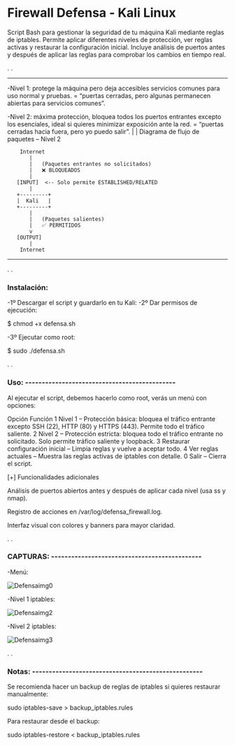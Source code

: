 # Firewall Defensa - Kali Linux

Script Bash para gestionar la seguridad de tu máquina Kali mediante reglas de iptables. Permite aplicar diferentes niveles de protección, ver reglas activas y restaurar la configuración inicial. Incluye análisis de puertos antes y después de aplicar las reglas para comprobar los cambios en tiempo real.

.
.

-----------------------------------------------

-Nivel 1: protege la máquina pero deja accesibles servicios comunes para uso normal y pruebas.
= “puertas cerradas, pero algunas permanecen abiertas para servicios comunes”.


-Nivel 2: máxima protección, bloquea todos los puertos entrantes excepto los esenciales, ideal si quieres minimizar exposición ante la red.
= “puertas cerradas hacia fuera, pero yo puedo salir”.
|
|
Diagrama de flujo de paquetes – Nivel 2

        Internet
           |
           |   (Paquetes entrantes no solicitados)
           |   ❌ BLOQUEADOS
           |
       [INPUT]  <-- Solo permite ESTABLISHED/RELATED
           |
       +---------+
       |  Kali   |
       +---------+
           |
           |   (Paquetes salientes)
           |   ✅ PERMITIDOS
           v
       [OUTPUT]
           |
        Internet


------------------------------------------------------

.
.

### Instalación:

-1º Descargar el script y guardarlo en tu Kali:
-2º Dar permisos de ejecución:

$ chmod +x defensa.sh



-3º Ejecutar como root:

$ sudo ./defensa.sh

.
.

### Uso: ---------------------------------------------

Al ejecutar el script, debemos hacerlo como root, verás un menú con opciones:

Opción	Función
1	Nivel 1 – Protección básica: bloquea el tráfico entrante excepto SSH (22), HTTP (80) y HTTPS (443). Permite todo el tráfico saliente.
2	Nivel 2 – Protección estricta: bloquea todo el tráfico entrante no solicitado. Solo permite tráfico saliente y loopback.
3	Restaurar configuración inicial – Limpia reglas y vuelve a aceptar todo.
4	Ver reglas actuales – Muestra las reglas activas de iptables con detalle.
0	Salir – Cierra el script.

[+] Funcionalidades adicionales

Análisis de puertos abiertos antes y después de aplicar cada nivel (usa ss y nmap).

Registro de acciones en /var/log/defensa_firewall.log.

Interfaz visual con colores y banners para mayor claridad.

.
.

### CAPTURAS: ---------------------------------------------

-Menú:

![Defensaimg0](https://github.com/user-attachments/assets/a20fcba5-75ea-4fd4-b5ca-44014a578f5f)


-Nivel 1 iptables:

![Defensaimg2](https://github.com/user-attachments/assets/7ca8f315-c26d-487d-8ecf-8632a20394ea)


-Nivel 2 iptables:

![Defensaimg3](https://github.com/user-attachments/assets/927f85b6-d77c-4234-8686-79f5b497fbdf)

.
.

### Notas: ---------------------------------------------------

Se recomienda hacer un backup de reglas de iptables si quieres restaurar manualmente:

sudo iptables-save > backup_iptables.rules


Para restaurar desde el backup:

sudo iptables-restore < backup_iptables.rules



